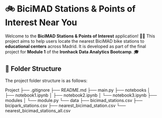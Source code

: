 # 🚲 **BiciMAD Stations & Points of Interest Near You** 

Welcome to the **BiciMAD Stations & Points of Interest** application! 🚴‍♂️ This project aims to help users locate the nearest BiciMAD bike stations to **educational centers** across Madrid. It is developed as part of the final project for **Module 1** of the **Ironhack Data Analytics Bootcamp**. 🎓





## 📁 Folder Structure

The project folder structure is as follows:

Project
├── .gitignore
├── README.md
├── main.py
├── notebooks
│   ├── notebook1.ipynb
│   ├── notebook2.ipynb
│   └── notebook3.ipynb
├── modules
│   └── module.py
└── data
    ├── bicimad_stations.csv
    ├── bicipark_stations.csv
    ├── nearest_bicimad_station.csv
    └── nearest_bicimad_stations_all.csv